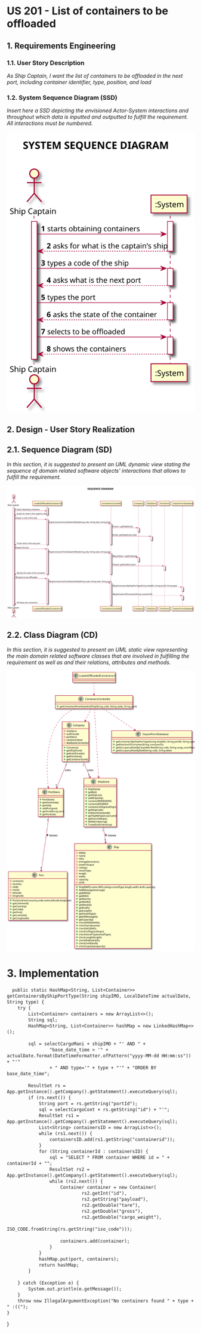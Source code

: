 # US 201 - List of containers to be offloaded

## 1. Requirements Engineering


### 1.1. User Story Description

*As Ship Captain, I want the list of containers to be offloaded in the next port,
including container identifier, type, position, and load*

### 1.2. System Sequence Diagram (SSD)

*Insert here a SSD depicting the envisioned Actor-System interactions and throughout which data is inputted and outputted to fulfill the requirement. All interactions must be numbered.*

![US205-SSD](SSD_205.svg)



## 2. Design - User Story Realization

## 2.1. Sequence Diagram (SD)

*In this section, it is suggested to present an UML dynamic view stating the sequence of domain related software objects' interactions that allows to fulfill the requirement.*

![US205-SD](SD_205.svg)

## 2.2. Class Diagram (CD)

*In this section, it is suggested to present an UML static view representing the main domain related software classes that are involved in fulfilling the requirement as well as and their relations, attributes and methods.*

![US205-CD](CD_205.svg)

# 3. Implementation


      public static HashMap<String, List<Container>> getContainersByShipPortType(String shipIMO, LocalDateTime actualDate, String type) {
        try {
            List<Container> containers = new ArrayList<>();
            String sql;
            HashMap<String, List<Container>> hashMap = new LinkedHashMap<>();

            sql = selectCargoMani + shipIMO + "' AND " +
                    "base_date_time > '" + actualDate.format(DateTimeFormatter.ofPattern("yyyy-MM-dd HH:mm:ss")) + "'"
                    + " AND type='" + type + "'" + "ORDER BY base_date_time";

            ResultSet rs = App.getInstance().getCompany().getStatement().executeQuery(sql);
            if (rs.next()) {
                String port = rs.getString("portId");
                sql = selectCargoCont + rs.getString("id") + "'";
                ResultSet rs1 = App.getInstance().getCompany().getStatement().executeQuery(sql);
                List<String> containersID = new ArrayList<>();
                while (rs1.next()) {
                    containersID.add(rs1.getString("containerid"));
                }
                for (String containerId : containersID) {
                    sql = "SELECT * FROM container WHERE id = " + containerId + "";
                    ResultSet rs2 = App.getInstance().getCompany().getStatement().executeQuery(sql);
                    while (rs2.next()) {
                        Container container = new Container(
                                rs2.getInt("id"),
                                rs2.getString("payload"),
                                rs2.getDouble("tare"),
                                rs2.getDouble("gross"),
                                rs2.getDouble("cargo_weight"),
                                ISO_CODE.fromString(rs.getString("iso_code")));

                        containers.add(container);
                    }
                }
                hashMap.put(port, containers);
                return hashMap;
            }

        } catch (Exception e) {
            System.out.println(e.getMessage());
        }
        throw new IllegalArgumentException("No containers found " + type + " :((");
    }



}